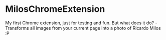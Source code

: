 # MilosChromeExtension
My first Chrome extension, just for testing and fun.
But what does it do? -Transforms all images from your current page into a photo of Ricardo Milos  :P
